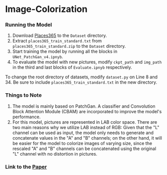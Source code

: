 # Image-Colorization

### Running the Model

1. Download [Places365](http://data.csail.mit.edu/places/places365/train_256_places365standard.tar) to the `Dataset` directory. 
2. Extract `places365_train_standard.txt` from `places365_train_standard.zip` to the `Dataset` directory. 
3. Start training the model by running all the blocks in `UNet_PatchGan_v4.ipnyb`. 
4. To evaluate the model with new pictures, modify `ckpt_path` and `img_path` in the third and last blocks of `Evaluate.ipnyb` respectively.

To change the root directory of datasets, modify `dataset.py` on Line 8 and 34. Be sure to include `places365_train_standard.txt` in the new directory.

### Things to Note

1. The model is mainly based on PatchGan. A classifier and Convolution Block Attention Module (CBAM) are incorporated to improve the model's performance.
2. For this model, pictures are represented in LAB color space. There are two main reasons why we utilize LAB instead of RGB: Given that the "L" channel can be used as input, the model only needs to generate and concatenate values in the "A" and "B" channels; on the other hand, it will be easier for the model to colorize images of varying size, since the rescaled "A" and "B" channels can be concatenated using the original "L" channel with no distortion in pictures.

### Link to the [Paper](https://github.com/kliu513/Image-Colorization/blob/94dda2c5c1f7565cc84189934a11fb8c82182c18/Paper.pdf)
